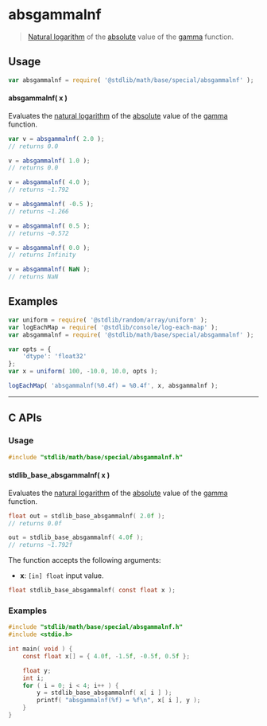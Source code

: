 <!--

@license Apache-2.0

Copyright (c) 2025 The Stdlib Authors.

Licensed under the Apache License, Version 2.0 (the "License");
you may not use this file except in compliance with the License.
You may obtain a copy of the License at

   http://www.apache.org/licenses/LICENSE-2.0

Unless required by applicable law or agreed to in writing, software
distributed under the License is distributed on an "AS IS" BASIS,
WITHOUT WARRANTIES OR CONDITIONS OF ANY KIND, either express or implied.
See the License for the specific language governing permissions and
limitations under the License.

-->

# absgammalnf

> [Natural logarithm][@stdlib/math/base/special/lnf] of the [absolute][@stdlib/math/base/special/absf] value of the [gamma][@stdlib/math/base/special/gamma] function.

<section class="usage">

## Usage

```javascript
var absgammalnf = require( '@stdlib/math/base/special/absgammalnf' );
```

#### absgammalnf( x )

Evaluates the [natural logarithm][@stdlib/math/base/special/lnf] of the [absolute][@stdlib/math/base/special/absf] value of the [gamma][@stdlib/math/base/special/gamma] function.

```javascript
var v = absgammalnf( 2.0 );
// returns 0.0

v = absgammalnf( 1.0 );
// returns 0.0

v = absgammalnf( 4.0 );
// returns ~1.792

v = absgammalnf( -0.5 );
// returns ~1.266

v = absgammalnf( 0.5 );
// returns ~0.572

v = absgammalnf( 0.0 );
// returns Infinity

v = absgammalnf( NaN );
// returns NaN
```

</section>

<!-- /.usage -->

<section class="examples">

## Examples

<!-- eslint no-undef: "error" -->

```javascript
var uniform = require( '@stdlib/random/array/uniform' );
var logEachMap = require( '@stdlib/console/log-each-map' );
var absgammalnf = require( '@stdlib/math/base/special/absgammalnf' );

var opts = {
    'dtype': 'float32'
};
var x = uniform( 100, -10.0, 10.0, opts );

logEachMap( 'absgammalnf(%0.4f) = %0.4f', x, absgammalnf );
```

</section>

<!-- /.examples -->

<!-- C interface documentation. -->

* * *

<section class="c">

## C APIs

<!-- Section to include introductory text. Make sure to keep an empty line after the intro `section` element and another before the `/section` close. -->

<section class="intro">

</section>

<!-- /.intro -->

<!-- C usage documentation. -->

<section class="usage">

### Usage

```c
#include "stdlib/math/base/special/absgammalnf.h"
```

#### stdlib_base_absgammalnf( x )

Evaluates the [natural logarithm][@stdlib/math/base/special/lnf] of the [absolute][@stdlib/math/base/special/absf] value of the [gamma][@stdlib/math/base/special/gamma] function.

```c
float out = stdlib_base_absgammalnf( 2.0f );
// returns 0.0f

out = stdlib_base_absgammalnf( 4.0f );
// returns ~1.792f
```

The function accepts the following arguments:

-   **x**: `[in] float` input value.

```c
float stdlib_base_absgammalnf( const float x );
```

</section>

<!-- /.usage -->

<!-- C API usage notes. Make sure to keep an empty line after the `section` element and another before the `/section` close. -->

<section class="notes">

</section>

<!-- /.notes -->

<!-- C API usage examples. -->

<section class="examples">

### Examples

```c
#include "stdlib/math/base/special/absgammalnf.h"
#include <stdio.h>

int main( void ) {
    const float x[] = { 4.0f, -1.5f, -0.5f, 0.5f };

    float y;
    int i;
    for ( i = 0; i < 4; i++ ) {
        y = stdlib_base_absgammalnf( x[ i ] );
        printf( "absgammalnf(%f) = %f\n", x[ i ], y );
    }
}
```

</section>

<!-- /.examples -->

</section>

<!-- /.c -->

<!-- Section for related `stdlib` packages. Do not manually edit this section, as it is automatically populated. -->

<section class="related">

</section>

<!-- /.related -->

<!-- Section for all links. Make sure to keep an empty line after the `section` element and another before the `/section` close. -->

<section class="links">

[@stdlib/math/base/special/lnf]: https://github.com/stdlib-js/math/tree/main/base/special/lnf

[@stdlib/math/base/special/absf]: https://github.com/stdlib-js/math/tree/main/base/special/absf

[@stdlib/math/base/special/gamma]: https://github.com/stdlib-js/math/tree/main/base/special/gamma

<!-- <related-links> -->

<!-- </related-links> -->

</section>

<!-- /.links -->
